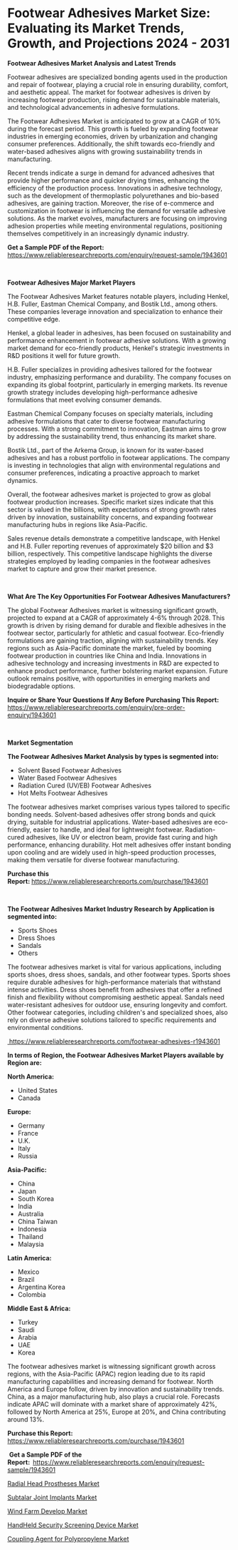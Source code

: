 <p><h1>Footwear Adhesives Market Size: Evaluating its Market Trends, Growth, and Projections 2024 - 2031</h1></p><p><strong>Footwear Adhesives Market Analysis and Latest Trends</strong></p>
<p><p>Footwear adhesives are specialized bonding agents used in the production and repair of footwear, playing a crucial role in ensuring durability, comfort, and aesthetic appeal. The market for footwear adhesives is driven by increasing footwear production, rising demand for sustainable materials, and technological advancements in adhesive formulations.</p><p>The Footwear Adhesives Market is anticipated to grow at a CAGR of 10% during the forecast period. This growth is fueled by expanding footwear industries in emerging economies, driven by urbanization and changing consumer preferences. Additionally, the shift towards eco-friendly and water-based adhesives aligns with growing sustainability trends in manufacturing.</p><p>Recent trends indicate a surge in demand for advanced adhesives that provide higher performance and quicker drying times, enhancing the efficiency of the production process. Innovations in adhesive technology, such as the development of thermoplastic polyurethanes and bio-based adhesives, are gaining traction. Moreover, the rise of e-commerce and customization in footwear is influencing the demand for versatile adhesive solutions. As the market evolves, manufacturers are focusing on improving adhesion properties while meeting environmental regulations, positioning themselves competitively in an increasingly dynamic industry.</p></p>
<p><strong>Get a Sample PDF of the Report:&nbsp;</strong> <a href="https://www.reliableresearchreports.com/enquiry/request-sample/1943601?utm_campaign=5&utm_medium=2&utm_source=Github&utm_content=ia&utm_term=10112024&utm_id=footwear-adhesives">https://www.reliableresearchreports.com/enquiry/request-sample/1943601</a></p>
<p>&nbsp;</p>
<p><strong>Footwear Adhesives Major Market Players</strong></p>
<p><p>The Footwear Adhesives Market features notable players, including Henkel, H.B. Fuller, Eastman Chemical Company, and Bostik Ltd., among others. These companies leverage innovation and specialization to enhance their competitive edge.</p><p>Henkel, a global leader in adhesives, has been focused on sustainability and performance enhancement in footwear adhesive solutions. With a growing market demand for eco-friendly products, Henkel's strategic investments in R&D positions it well for future growth.</p><p>H.B. Fuller specializes in providing adhesives tailored for the footwear industry, emphasizing performance and durability. The company focuses on expanding its global footprint, particularly in emerging markets. Its revenue growth strategy includes developing high-performance adhesive formulations that meet evolving consumer demands.</p><p>Eastman Chemical Company focuses on specialty materials, including adhesive formulations that cater to diverse footwear manufacturing processes. With a strong commitment to innovation, Eastman aims to grow by addressing the sustainability trend, thus enhancing its market share.</p><p>Bostik Ltd., part of the Arkema Group, is known for its water-based adhesives and has a robust portfolio in footwear applications. The company is investing in technologies that align with environmental regulations and consumer preferences, indicating a proactive approach to market dynamics.</p><p>Overall, the footwear adhesives market is projected to grow as global footwear production increases. Specific market sizes indicate that this sector is valued in the billions, with expectations of strong growth rates driven by innovation, sustainability concerns, and expanding footwear manufacturing hubs in regions like Asia-Pacific.</p><p>Sales revenue details demonstrate a competitive landscape, with Henkel and H.B. Fuller reporting revenues of approximately $20 billion and $3 billion, respectively. This competitive landscape highlights the diverse strategies employed by leading companies in the footwear adhesives market to capture and grow their market presence.</p></p>
<p>&nbsp;</p>
<p><strong>What Are The Key Opportunities For Footwear Adhesives Manufacturers?</strong></p>
<p><p>The global Footwear Adhesives market is witnessing significant growth, projected to expand at a CAGR of approximately 4-6% through 2028. This growth is driven by rising demand for durable and flexible adhesives in the footwear sector, particularly for athletic and casual footwear. Eco-friendly formulations are gaining traction, aligning with sustainability trends. Key regions such as Asia-Pacific dominate the market, fueled by booming footwear production in countries like China and India. Innovations in adhesive technology and increasing investments in R&D are expected to enhance product performance, further bolstering market expansion. Future outlook remains positive, with opportunities in emerging markets and biodegradable options.</p></p>
<p><strong>Inquire or Share Your Questions If Any Before Purchasing This Report:</strong> <a href="https://www.reliableresearchreports.com/enquiry/pre-order-enquiry/1943601?utm_campaign=5&utm_medium=2&utm_source=Github&utm_content=ia&utm_term=10112024&utm_id=footwear-adhesives">https://www.reliableresearchreports.com/enquiry/pre-order-enquiry/1943601</a></p>
<p>&nbsp;</p>
<p><strong>Market Segmentation</strong></p>
<p><strong>The Footwear Adhesives Market Analysis by types is segmented into:</strong></p>
<p><ul><li>Solvent Based Footwear Adhesives</li><li>Water Based Footwear Adhesives</li><li>Radiation Cured (UV/EB) Footwear Adhesives</li><li>Hot Melts Footwear Adhesives</li></ul></p>
<p><p>The footwear adhesives market comprises various types tailored to specific bonding needs. Solvent-based adhesives offer strong bonds and quick drying, suitable for industrial applications. Water-based adhesives are eco-friendly, easier to handle, and ideal for lightweight footwear. Radiation-cured adhesives, like UV or electron beam, provide fast curing and high performance, enhancing durability. Hot melt adhesives offer instant bonding upon cooling and are widely used in high-speed production processes, making them versatile for diverse footwear manufacturing.</p></p>
<p><strong>Purchase this Report:&nbsp;</strong><a href="https://www.reliableresearchreports.com/purchase/1943601?utm_campaign=5&utm_medium=2&utm_source=Github&utm_content=ia&utm_term=10112024&utm_id=footwear-adhesives">https://www.reliableresearchreports.com/purchase/1943601</a></p>
<p>&nbsp;</p>
<p><strong>The Footwear Adhesives Market Industry Research by Application is segmented into:</strong></p>
<p><ul><li>Sports Shoes</li><li>Dress Shoes</li><li>Sandals</li><li>Others</li></ul></p>
<p><p>The footwear adhesives market is vital for various applications, including sports shoes, dress shoes, sandals, and other footwear types. Sports shoes require durable adhesives for high-performance materials that withstand intense activities. Dress shoes benefit from adhesives that offer a refined finish and flexibility without compromising aesthetic appeal. Sandals need water-resistant adhesives for outdoor use, ensuring longevity and comfort. Other footwear categories, including children's and specialized shoes, also rely on diverse adhesive solutions tailored to specific requirements and environmental conditions.</p></p>
<p><a href="https://www.reliableresearchreports.com/footwear-adhesives-r1943601?utm_campaign=5&utm_medium=2&utm_source=Github&utm_content=ia&utm_term=10112024&utm_id=footwear-adhesives">&nbsp;https://www.reliableresearchreports.com/footwear-adhesives-r1943601</a></p>
<p><strong>In terms of Region, the Footwear Adhesives Market Players available by Region are:</strong></p>
<p>
    <p> <strong> North America: </strong>
        <ul>
            <li>United States</li>
            <li>Canada</li>
        </ul>
        </p> 
    <p> <strong> Europe: </strong>
        <ul>
            <li>Germany</li>
            <li>France</li>
            <li>U.K.</li>
            <li>Italy</li>
            <li>Russia</li>
        </ul>
        </p> 
    <p> <strong> Asia-Pacific: </strong>
        <ul>
            <li>China</li>
            <li>Japan</li>
            <li>South Korea</li>
            <li>India</li>
            <li>Australia</li>
            <li>China Taiwan</li>
            <li>Indonesia</li>
            <li>Thailand</li>
            <li>Malaysia</li>
        </ul>
        </p> 
    <p> <strong> Latin America: </strong>
        <ul>
            <li>Mexico</li>
            <li>Brazil</li>
            <li>Argentina Korea</li>
            <li>Colombia</li>
        </ul>
        </p> 
    <p> <strong> Middle East & Africa: </strong>
        <ul>
            <li>Turkey</li>
            <li>Saudi</li>
            <li>Arabia</li>
            <li>UAE</li>
            <li>Korea</li>
        </ul>
    </p>
    </p>
<p><p>The footwear adhesives market is witnessing significant growth across regions, with the Asia-Pacific (APAC) region leading due to its rapid manufacturing capabilities and increasing demand for footwear. North America and Europe follow, driven by innovation and sustainability trends. China, as a major manufacturing hub, also plays a crucial role. Forecasts indicate APAC will dominate with a market share of approximately 42%, followed by North America at 25%, Europe at 20%, and China contributing around 13%.</p></p>
<p><strong>Purchase this Report: </strong><a href="https://www.reliableresearchreports.com/purchase/1943601?utm_campaign=5&utm_medium=2&utm_source=Github&utm_content=ia&utm_term=10112024&utm_id=footwear-adhesives">https://www.reliableresearchreports.com/purchase/1943601</a></p>
<p>&nbsp;<strong>Get a Sample PDF of the Report:&nbsp;&nbsp;</strong><a href="https://www.reliableresearchreports.com/enquiry/request-sample/1943601?utm_campaign=5&utm_medium=2&utm_source=Github&utm_content=ia&utm_term=10112024&utm_id=footwear-adhesives">https://www.reliableresearchreports.com/enquiry/request-sample/1943601</a></p>
<p><strong></strong></p>
<p><p><a href="https://issuu.com/reportprime-2/docs/radial-head-prostheses-market-size-_2a086a2a1a8675?utm_campaign=5&utm_medium=2&utm_source=Github&utm_content=ia&utm_term=10112024&utm_id=footwear-adhesives">Radial Head Prostheses Market</a></p><p><a href="https://issuu.com/reportprime-2/docs/subtalar-joint-implants-market-size_4138c4de3a23bc?utm_campaign=5&utm_medium=2&utm_source=Github&utm_content=ia&utm_term=10112024&utm_id=footwear-adhesives">Subtalar Joint Implants Market</a></p><p><a href="https://www.linkedin.com/pulse/charting-future-comprehensive-analysis-global-wind-farm-ikbdc?utm_campaign=5&utm_medium=2&utm_source=Github&utm_content=ia&utm_term=10112024&utm_id=footwear-adhesives">Wind Farm Develop Market</a></p><p><a href="https://www.linkedin.com/pulse/handheld-security-screening-device-market-size-growth-cunqc?utm_campaign=5&utm_medium=2&utm_source=Github&utm_content=ia&utm_term=10112024&utm_id=footwear-adhesives">HandHeld Security Screening Device Market</a></p><p><a href="https://github.com/RogerBennett414/Market-Research-Report-List-1/blob/main/coupling-agent-for-polypropylene-market.md?utm_campaign=5&utm_medium=2&utm_source=Github&utm_content=ia&utm_term=10112024&utm_id=footwear-adhesives">Coupling Agent for Polypropylene Market</a></p></p>
